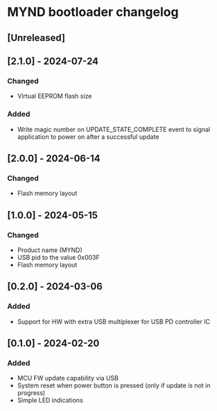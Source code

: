 # MYND bootloader changelog

## [Unreleased]

## [2.1.0] - 2024-07-24
### Changed
- Virtual EEPROM flash size

### Added
- Write magic number on UPDATE_STATE_COMPLETE event to signal application to power on after a successful update

## [2.0.0] - 2024-06-14
### Changed
- Flash memory layout

## [1.0.0] - 2024-05-15
### Changed
- Product name (MYND)
- USB pid to the value 0x003F
- Flash memory layout

## [0.2.0] - 2024-03-06
### Added
- Support for HW with extra USB multiplexer for USB PD controller IC

## [0.1.0] - 2024-02-20
### Added
- MCU FW update capability via USB
- System reset when power button is pressed (only if update is not in progress)
- Simple LED indications
